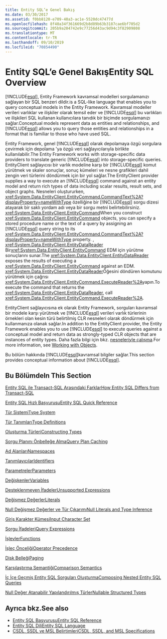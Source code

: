 ```yaml
---
title: Entity SQL’e Genel Bakış
ms.date: 03/30/2017
ms.assetid: f0bb8120-e709-40a3-ac1e-5520dc47477d
ms.openlocfilehash: 8f40a34f361669d2b8d89b63b3187cae6bf705d2
ms.sourcegitcommit: 205b9a204742e9c77256d43ac9d94c3f82909808
ms.translationtype: MT
ms.contentlocale: tr-TR
ms.lasthandoff: 09/10/2019
ms.locfileid: "70854490"
---
```

# <a name="entity-sql-overview"></a><span data-ttu-id="33644-102">Entity SQL’e Genel Bakış</span><span class="sxs-lookup"><span data-stu-id="33644-102">Entity SQL Overview</span></span>
[!INCLUDE[esql](../../../../../../includes/esql-md.md)]<span data-ttu-id="33644-103">, Entity Framework kavramsal modelleri sorgulamanızı sağlayan bir SQL benzeri dildir.</span><span class="sxs-lookup"><span data-stu-id="33644-103">is a SQL-like language that enables you to query conceptual models in the Entity Framework.</span></span> <span data-ttu-id="33644-104">Kavramsal modeller verileri varlıklar ve ilişkiler olarak temsil eder ve [!INCLUDE[esql](../../../../../../includes/esql-md.md)] bu varlıkları ve ilişkileri SQL kullanan kullanıcılara tanıdık bir biçimde sorgulamanızı sağlar.</span><span class="sxs-lookup"><span data-stu-id="33644-104">Conceptual models represent data as entities and relationships, and [!INCLUDE[esql](../../../../../../includes/esql-md.md)] allows you to query those entities and relationships in a format that is familiar to those who have used SQL.</span></span>  
      
 <span data-ttu-id="33644-105">Entity Framework, genel [!INCLUDE[esql](../../../../../../includes/esql-md.md)] olarak depolamaya özgü sorgulara çevirmek için depolama 'ya özgü veri sağlayıcılarıyla birlikte kullanılabilir.</span><span class="sxs-lookup"><span data-stu-id="33644-105">The Entity Framework works with storage-specific data providers to translate generic [!INCLUDE[esql](../../../../../../includes/esql-md.md)] into storage-specific queries.</span></span> <span data-ttu-id="33644-106">EntityClient sağlayıcısı bir varlık modeline karşı bir [!INCLUDE[esql](../../../../../../includes/esql-md.md)] komut yürütmek ve skaler sonuçlar, sonuç kümeleri ve nesne grafikleri dahil zengin veri türlerini döndürmek için bir yol sağlar.</span><span class="sxs-lookup"><span data-stu-id="33644-106">The EntityClient provider supplies a way to execute an [!INCLUDE[esql](../../../../../../includes/esql-md.md)] command against an entity model and return rich types of data including scalar results, result sets, and object graphs.</span></span> <span data-ttu-id="33644-107">Nesneleri oluştururken, <xref:System.Data.EntityClient.EntityCommand.CommandText%2A?displayProperty=nameWithType> özelliğine bir [!INCLUDE[esql](../../../../../../includes/esql-md.md)] sorgu dizesi atayarak bir saklı yordam adı veya bir sorgu metni belirtebilirsiniz. <xref:System.Data.EntityClient.EntityCommand></span><span class="sxs-lookup"><span data-stu-id="33644-107">When you construct <xref:System.Data.EntityClient.EntityCommand> objects, you can specify a stored procedure name or the text of a query by assigning an [!INCLUDE[esql](../../../../../../includes/esql-md.md)] query string to its <xref:System.Data.EntityClient.EntityCommand.CommandText%2A?displayProperty=nameWithType> property.</span></span> <span data-ttu-id="33644-108">, <xref:System.Data.EntityClient.EntityDataReader> Bir<xref:System.Data.EntityClient.EntityCommand> EDM için yürütme sonuçlarını sunar.</span><span class="sxs-lookup"><span data-stu-id="33644-108">The <xref:System.Data.EntityClient.EntityDataReader> exposes the results of executing a <xref:System.Data.EntityClient.EntityCommand> against an EDM.</span></span> <span data-ttu-id="33644-109"><xref:System.Data.EntityClient.EntityDataReader>Öğesini döndüren komutunu yürütmek için çağrısı <xref:System.Data.EntityClient.EntityCommand.ExecuteReader%2A>yapın.</span><span class="sxs-lookup"><span data-stu-id="33644-109">To execute the command that returns the <xref:System.Data.EntityClient.EntityDataReader>, call <xref:System.Data.EntityClient.EntityCommand.ExecuteReader%2A>.</span></span>  
  
 <span data-ttu-id="33644-110">EntityClient sağlayıcısına ek olarak Entity Framework, sorguları kavramsal bir modele karşı yürütmek ve [!INCLUDE[esql](../../../../../../includes/esql-md.md)] verileri varlık türlerinin örnekleri olan kesin türü belirtilmiş CLR nesneleri olarak döndürmek için kullanmanıza olanak sağlar.</span><span class="sxs-lookup"><span data-stu-id="33644-110">In addition to the EntityClient provider, the Entity Framework enables you to use [!INCLUDE[esql](../../../../../../includes/esql-md.md)] to execute queries against a conceptual model and return data as strongly-typed CLR objects that are instances of entity types.</span></span> <span data-ttu-id="33644-111">Daha fazla bilgi için bkz. [nesneleriyle çalışma](../working-with-objects.md).</span><span class="sxs-lookup"><span data-stu-id="33644-111">For more information, see [Working with Objects](../working-with-objects.md).</span></span>  
  
 <span data-ttu-id="33644-112">Bu bölüm hakkında [!INCLUDE[esql](../../../../../../includes/esql-md.md)]kavramsal bilgiler sağlar.</span><span class="sxs-lookup"><span data-stu-id="33644-112">This section provides conceptual information about [!INCLUDE[esql](../../../../../../includes/esql-md.md)].</span></span>  
  
## <a name="in-this-section"></a><span data-ttu-id="33644-113">Bu Bölümde</span><span class="sxs-lookup"><span data-stu-id="33644-113">In This Section</span></span>  
 [<span data-ttu-id="33644-114">Entity SQL ile Transact-SQL Arasındaki Farklar</span><span class="sxs-lookup"><span data-stu-id="33644-114">How Entity SQL Differs from Transact-SQL</span></span>](how-entity-sql-differs-from-transact-sql.md)  
  
 [<span data-ttu-id="33644-115">Entity SQL Hızlı Başvurusu</span><span class="sxs-lookup"><span data-stu-id="33644-115">Entity SQL Quick Reference</span></span>](entity-sql-quick-reference.md)  
  
 [<span data-ttu-id="33644-116">Tür Sistemi</span><span class="sxs-lookup"><span data-stu-id="33644-116">Type System</span></span>](type-system-entity-sql.md)  
  
 [<span data-ttu-id="33644-117">Tür Tanımları</span><span class="sxs-lookup"><span data-stu-id="33644-117">Type Definitions</span></span>](type-definitions-entity-sql.md)  
  
 [<span data-ttu-id="33644-118">Oluşturma Türleri</span><span class="sxs-lookup"><span data-stu-id="33644-118">Constructing Types</span></span>](constructing-types-entity-sql.md)  
  
 [<span data-ttu-id="33644-119">Sorgu Planını Önbelleğe Alma</span><span class="sxs-lookup"><span data-stu-id="33644-119">Query Plan Caching</span></span>](query-plan-caching-entity-sql.md)  
  
 [<span data-ttu-id="33644-120">Ad Alanları</span><span class="sxs-lookup"><span data-stu-id="33644-120">Namespaces</span></span>](namespaces-entity-sql.md)  
  
 [<span data-ttu-id="33644-121">Tanımlayıcılar</span><span class="sxs-lookup"><span data-stu-id="33644-121">Identifiers</span></span>](identifiers-entity-sql.md)  
  
 [<span data-ttu-id="33644-122">Parametreler</span><span class="sxs-lookup"><span data-stu-id="33644-122">Parameters</span></span>](parameters-entity-sql.md)  
  
 [<span data-ttu-id="33644-123">Değişkenler</span><span class="sxs-lookup"><span data-stu-id="33644-123">Variables</span></span>](variables-entity-sql.md)  
  
 [<span data-ttu-id="33644-124">Desteklenmeyen İfadeler</span><span class="sxs-lookup"><span data-stu-id="33644-124">Unsupported Expressions</span></span>](unsupported-expressions-entity-sql.md)  
  
 [<span data-ttu-id="33644-125">Değişmez Değerler</span><span class="sxs-lookup"><span data-stu-id="33644-125">Literals</span></span>](literals-entity-sql.md)  
  
 [<span data-ttu-id="33644-126">Null Değişmez Değerler ve Tür Çıkarımı</span><span class="sxs-lookup"><span data-stu-id="33644-126">Null Literals and Type Inference</span></span>](null-literals-and-type-inference-entity-sql.md)  
  
 [<span data-ttu-id="33644-127">Giriş Karakter Kümesi</span><span class="sxs-lookup"><span data-stu-id="33644-127">Input Character Set</span></span>](input-character-set-entity-sql.md)  
  
 [<span data-ttu-id="33644-128">Sorgu İfadeleri</span><span class="sxs-lookup"><span data-stu-id="33644-128">Query Expressions</span></span>](query-expressions-entity-sql.md)  
  
 [<span data-ttu-id="33644-129">İşlevler</span><span class="sxs-lookup"><span data-stu-id="33644-129">Functions</span></span>](functions-entity-sql.md)  
  
 [<span data-ttu-id="33644-130">İşleç Önceliği</span><span class="sxs-lookup"><span data-stu-id="33644-130">Operator Precedence</span></span>](operator-precedence-entity-sql.md)  
  
 [<span data-ttu-id="33644-131">Disk Belleği</span><span class="sxs-lookup"><span data-stu-id="33644-131">Paging</span></span>](paging-entity-sql.md)  
  
 [<span data-ttu-id="33644-132">Karşılaştırma Semantiği</span><span class="sxs-lookup"><span data-stu-id="33644-132">Comparison Semantics</span></span>](comparison-semantics-entity-sql.md)  
  
 [<span data-ttu-id="33644-133">İç İçe Geçmiş Entity SQL Sorguları Oluşturma</span><span class="sxs-lookup"><span data-stu-id="33644-133">Composing Nested Entity SQL Queries</span></span>](composing-nested-entity-sql-queries.md)  
  
 [<span data-ttu-id="33644-134">Null Değer Atanabilir Yapılandırılmış Türler</span><span class="sxs-lookup"><span data-stu-id="33644-134">Nullable Structured Types</span></span>](nullable-structured-types-entity-sql.md)  
  
## <a name="see-also"></a><span data-ttu-id="33644-135">Ayrıca bkz.</span><span class="sxs-lookup"><span data-stu-id="33644-135">See also</span></span>

- [<span data-ttu-id="33644-136">Entity SQL Başvurusu</span><span class="sxs-lookup"><span data-stu-id="33644-136">Entity SQL Reference</span></span>](entity-sql-reference.md)
- [<span data-ttu-id="33644-137">Entity SQL Dili</span><span class="sxs-lookup"><span data-stu-id="33644-137">Entity SQL Language</span></span>](entity-sql-language.md)
- [<span data-ttu-id="33644-138">CSDL, SSDL ve MSL Belirtimleri</span><span class="sxs-lookup"><span data-stu-id="33644-138">CSDL, SSDL, and MSL Specifications</span></span>](csdl-ssdl-and-msl-specifications.md)
